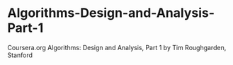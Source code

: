 Algorithms-Design-and-Analysis-Part-1
=====================================

Coursera.org Algorithms: Design and Analysis, Part 1 by Tim Roughgarden, Stanford
